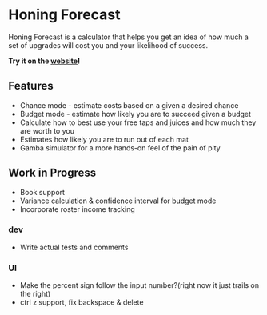 # Honing Forecast

Honing Forecast is a calculator that helps you get an idea of how much a set of upgrades will cost you and your likelihood of success.

**Try it on the [website](https://kenivia.github.io/Honing-Forecast/)!**

## Features

- Chance mode - estimate costs based on a given a desired chance
- Budget mode - estimate how likely you are to succeed given a budget
- Calculate how to best use your free taps and juices and how much they are worth to you
- Estimates how likely you are to run out of each mat
- Gamba simulator for a more hands-on feel of the pain of pity

## Work in Progress

- Book support
- Variance calculation & confidence interval for budget mode
- Incorporate roster income tracking

### dev

- Write actual tests and comments

### UI

- Make the percent sign follow the input number?(right now it just trails on the right)
- ctrl z support, fix backspace & delete
